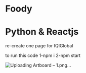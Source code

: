 # Foody
# Python & Reactjs

re-create one page for IQIGlobal

to run this code 
1-npm i
2-npm start


![Uploading Artboard – 1.png…]()

